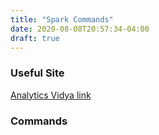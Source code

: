 ```yaml
---
title: "Spark Commands"
date: 2020-08-08T20:57:34-04:00
draft: true
---
```


### Useful Site 
[Analytics Vidya link](https://www.analyticsvidhya.com/blog/2016/10/spark-dataframe-and-operations/)

### Commands